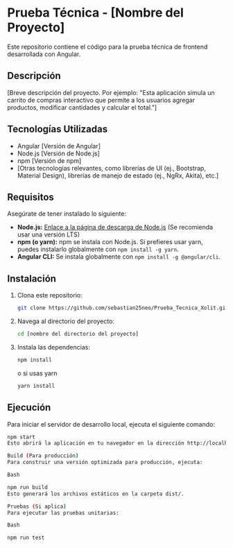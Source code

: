 # Prueba Técnica - [Nombre del Proyecto]

Este repositorio contiene el código para la prueba técnica de frontend desarrollada con Angular.

## Descripción

[Breve descripción del proyecto. Por ejemplo: "Esta aplicación simula un carrito de compras interactivo que permite a los usuarios agregar productos, modificar cantidades y calcular el total."]

## Tecnologías Utilizadas

*   Angular [Versión de Angular]
*   Node.js [Versión de Node.js]
*   npm [Versión de npm]
*   [Otras tecnologías relevantes, como librerías de UI (ej., Bootstrap, Material Design), librerías de manejo de estado (ej., NgRx, Akita), etc.]

## Requisitos

Asegúrate de tener instalado lo siguiente:

*   **Node.js:** [Enlace a la página de descarga de Node.js](https://nodejs.org/) (Se recomienda usar una versión LTS)
*   **npm (o yarn):** npm se instala con Node.js. Si prefieres usar yarn, puedes instalarlo globalmente con `npm install -g yarn`.
*   **Angular CLI:** Se instala globalmente con `npm install -g @angular/cli`.

## Instalación

1.  Clona este repositorio:

    ```bash
    git clone https://github.com/sebastian25neo/Prueba_Tecnica_Xolit.git
    ```

2.  Navega al directorio del proyecto:

    ```bash
    cd [nombre del directorio del proyecto]
    ```

3.  Instala las dependencias:

    ```bash
    npm install
    ```

    o si usas yarn

    ```bash
    yarn install
    ```

## Ejecución

Para iniciar el servidor de desarrollo local, ejecuta el siguiente comando:

```bash
npm start
Esto abrirá la aplicación en tu navegador en la dirección http://localhost:4200/.

Build (Para producción)
Para construir una versión optimizada para producción, ejecuta:

Bash

npm run build
Esto generará los archivos estáticos en la carpeta dist/.

Pruebas (Si aplica)
Para ejecutar las pruebas unitarias:

Bash

npm run test

